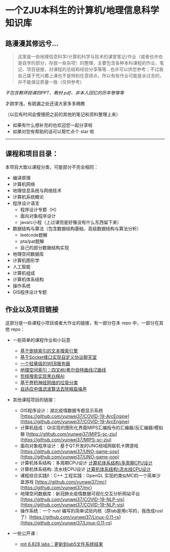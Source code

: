 # 一个ZJU本科生的计算机/地理信息科学知识库

## 路漫漫其修远兮...

> 这里是一些地理信息科学/计算机科学与技术的课堂笔记/作业（或者也许也是自学的部分，存放一些杂项）的整理，主要包含各种本科课程的作业、笔记、项目链接，对课程的总结和经验分享等等...也许可以供您参考；不过我自己属于凭兴趣上课也不是特别在意绩点，所以有些作业可能是水过去的，并不能保证质量一致（仅供参考）

*不包含教师授课的PPT、教材 pdf、非本人回忆的历年卷等等*

才疏学浅，有疏漏之处还请大家多多赐教

（以后有时间会慢慢把之前的其他的笔记和资料整理上来）

- 如果有什么想补充的也欢迎您一起分享啦
- 如果对您有帮助的话可以帮忙点个 star 啦

-----------------------

## 课程和项目目录：

本项目大致以课程分类，可能部分不完全相同：

- 编译原理
- 计算机网络
- 地理信息系统与网络技术
- 计算机系统概论
- 程序设计语言
  - 程序设计专题（H）
  - 面向对象程序设计
  - java/c小程（上过课但是好像没有什么东西留下来）
- 数据结构与算法（包含数据结构基础、高级数据结构与算法分析）
  - leetcode题解
  - pta/pat题解
  - 自己的部分数据结构实现
- 地理空间数据库
- 计算机图形学
- 人工智能
- 计算机组成
- 计算机体系结构
- 操作系统
- GIS程序设计专题
    
## 作业以及项目链接

这部分是一些课程小项目或者大作业的链接，有一部分在本 repo 中，一部分在其他 repo：

- 一些简单的课程作业和小玩意
    - [基于倒排索引的文本搜索引擎](数据结构与算法/search_engine)
    - [基于Socket接口实现自定义协议聊天室](计算机网络/socketChat)
    - [一个轻量级的WEB服务器](计算机网络/webServer)
    - [地理空间索引：四叉树/希尔伯特曲线/Z曲线](地理空间数据库/Geometry)
    - [剪枝搜索实现黑白棋AI](人工智能/AI_Reversi)
    - [基于卷积神经网络的垃圾分类](人工智能/garbage-classification)
    - [自适应中值滤波算法去除椒盐噪声](人工智能/image-restoration)

- 其他课程项目的链接：
  - GIS程序设计：湖北疫情数据专题显示系统 [https://github.com/yunwei37/COVID-19-ArcEngine](https://github.com/yunwei37/COVID-19-ArcEngine)
  - 计算机组成：Qt实现的图形化界面MIPS汇编指令的汇编器/反汇编器/模拟器 [https://github.com/yunwei37/MIPS-sc-zju](https://github.com/yunwei37/MIPS-sc-zju)
  - 面向对象程序设计：基于QT开发的UNO局域网联机卡牌游戏 [https://github.com/yunwei37/UNO-game-oop](https://github.com/yunwei37/UNO-game-oop)
  - 计算机体系结构：多周期CPU设计 [计算机体系结构\多周期CPU设计](计算机体系结构/多周期CPU设计)
  - 计算机体系结构: 流水线CPU设计 [计算机体系结构\流水线CPU设计](计算机体系结构/流水线CPU设计)
  - 课程综合实践Ⅱ：C++ 工程实践：OpenGL 实现的类似MC的一个简单沙盒游戏 [https://github.com/yunwei37/mc](https://github.com/yunwei37/mc)
  - 地理空间数据库：新冠肺炎疫情数据可视化交互分析网站平台 [https://github.com/yunwei37/COVID-19-NLP-vis](https://github.com/yunwei37/COVID-19-NLP-vis)
  - 操作系统：一个 rust 编写的简单试验内核（原lab是用c写的，我改成rust了）[https://github.com/yunwei37/Linux-0.11-rs](https://github.com/yunwei37/Linux-0.11-rs)

- 一些公开课：
  - [mit 6.828 labs：更新到lab5文件系统结束](https://github.com/yunwei37/6.828-2018-labs)